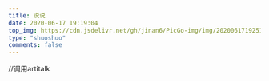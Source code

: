 ```yaml
---
title: 说说
date: 2020-06-17 19:19:04
top_img: https://cdn.jsdelivr.net/gh/jinan6/PicGo-img/img/20200617192515.jpg
type: "shuoshuo"
comments: false
---
```


<script src="https://libs.baidu.com/jquery/2.0.0/jquery.min.js"></script>
<body>
    <script>
    var img="https://cdn.jsdelivr.net/gh/jinan6/PicGo-img/img/20200617192549.png";
    var appID="FPlT7JKll5BUgIzGRtl3bOLe-MdYXbMMI";
    var appKEY="PEkBwr3SLdDTfV2NI3i3g53c";
    var per="6";
    var username="仅安";
    </script>
    <div id="lazy"></div>
    <div id="artitalk"></div>
    <script type="text/javascript" src="https://unpkg.com/artitalk"></script> //调用artitalk
</body>
